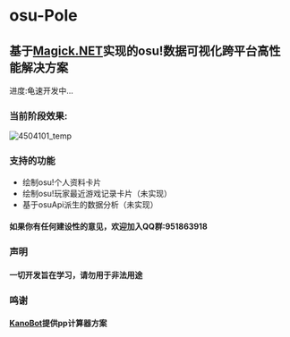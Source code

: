 # osu-Pole
## 基于[Magick.NET](https://github.com/dlemstra/Magick.NET)实现的osu!数据可视化跨平台高性能解决方案
进度:龟速开发中...  

### 当前阶段效果:  
![4504101_temp](https://user-images.githubusercontent.com/88593454/179396532-b0719c31-5674-4f6f-bf30-24740bd400c6.png)

### 支持的功能
- 绘制osu!个人资料卡片
- 绘制osu!玩家最近游戏记录卡片（未实现）
- 基于osuApi派生的数据分析（未实现）

#### 如果你有任何建设性的意见，欢迎加入QQ群:951863918  

### 声明
#### 一切开发旨在学习，请勿用于非法用途  

### 鸣谢
#### [KanoBot](https://github.com/Monodesu/KanonBot)提供pp计算器方案
